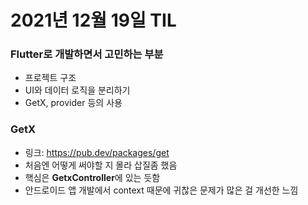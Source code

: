 # 2021년 12월 19일 TIL

### Flutter로 개발하면서 고민하는 부분
- 프로젝트 구조
- UI와 데이터 로직을 분리하기
- GetX, provider 등의 사용

### GetX
- 링크: https://pub.dev/packages/get
- 처음엔 어떻게 써야할 지 몰라 삽질좀 했음
- 핵심은 **GetxController**에 있는 듯함
- 안드로이드 앱 개발에서 context 때문에 귀찮은 문제가 많은 걸 개선한 느낌
